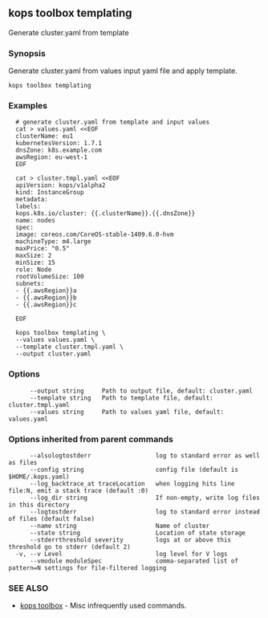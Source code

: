 
<!--- This file is automatically generated by make gen-cli-docs; changes should be made in the go CLI command code (under cmd/kops) -->

## kops toolbox templating

Generate cluster.yaml from template

### Synopsis


Generate cluster.yaml from values input yaml file and apply template.

```
kops toolbox templating
```

### Examples

```
  # generate cluster.yaml from template and input values
  cat > values.yaml <<EOF
  clusterName: eu1
  kubernetesVersion: 1.7.1
  dnsZone: k8s.example.com
  awsRegion: eu-west-1
  EOF
  
  cat > cluster.tmpl.yaml <<EOF
  apiVersion: kops/v1alpha2
  kind: InstanceGroup
  metadata:
  labels:
  kops.k8s.io/cluster: {{.clusterName}}.{{.dnsZone}}
  name: nodes
  spec:
  image: coreos.com/CoreOS-stable-1409.6.0-hvm
  machineType: m4.large
  maxPrice: "0.5"
  maxSize: 2
  minSize: 15
  role: Node
  rootVolumeSize: 100
  subnets:
  - {{.awsRegion}}a
  - {{.awsRegion}}b
  - {{.awsRegion}}c
  
  EOF
  
  kops toolbox templating \
  --values values.yaml \
  --template cluster.tmpl.yaml \
  --output cluster.yaml
```

### Options

```
      --output string     Path to output file, default: cluster.yaml
      --template string   Path to template file, default: cluster.tmpl.yaml
      --values string     Path to values yaml file, default: values.yaml
```

### Options inherited from parent commands

```
      --alsologtostderr                  log to standard error as well as files
      --config string                    config file (default is $HOME/.kops.yaml)
      --log_backtrace_at traceLocation   when logging hits line file:N, emit a stack trace (default :0)
      --log_dir string                   If non-empty, write log files in this directory
      --logtostderr                      log to standard error instead of files (default false)
      --name string                      Name of cluster
      --state string                     Location of state storage
      --stderrthreshold severity         logs at or above this threshold go to stderr (default 2)
  -v, --v Level                          log level for V logs
      --vmodule moduleSpec               comma-separated list of pattern=N settings for file-filtered logging
```

### SEE ALSO
* [kops toolbox](kops_toolbox.md)	 - Misc infrequently used commands.

